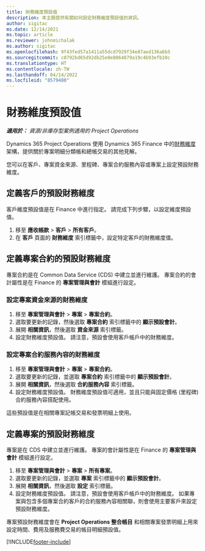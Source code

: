 ```yaml
---
title: 財務維度預設值
description: 本主題提供有關如何設定財務維度預設值的資訊。
author: sigitac
ms.date: 12/14/2021
ms.topic: article
ms.reviewer: johnmichalak
ms.author: sigitac
ms.openlocfilehash: 9f43fed57a1411a55dcd7929f34e87aed136a6b5
ms.sourcegitcommit: c0792bd65d92db25e0e8864879a19c4b93efb10c
ms.translationtype: HT
ms.contentlocale: zh-TW
ms.lasthandoff: 04/14/2022
ms.locfileid: "8579480"
---
```

# <a name="financial-dimension-defaults"></a>財務維度預設值

_**適用於：** 資源/非庫存型案例適用的 Project Operations_



Dynamics 365 Project Operations 使用 Dynamics 365 Finance 中的[財務維度](/dynamics365/finance/general-ledger/financial-dimensions)架構，提供關於專案明細分類帳和總帳交易的其他見解。

您可以在客戶、專案資金來源、里程碑、專案合約服務內容或專案上設定預設財務維度。

## <a name="define-default-financial-dimensions-for-a-customer"></a>定義客戶的預設財務維度

客戶維度預設值是在 Finance 中進行指定。 請完成下列步驟，以設定維度預設值。

1. 移至 **應收帳款** > **客戶** > **所有客戶**。
2. 在 **客戶** 頁面的 **財務維度** 索引標籤中，設定特定客戶的財務維度值。

## <a name="define-default-financial-dimensions-for-project-contracts"></a>定義專案合約的預設財務維度

專案合約是在 Common Data Service (CDS) 中建立並進行維護。 專案合約的會計屬性是在 Finance 的 **專案管理與會計** 模組進行設定。

### <a name="set-financial-dimensions-for-a-project-funding-source"></a>設定專案資金來源的財務維度

1. 移至 **專案管理與會計** > **專案** > **專案合約**。
2. 選取要更新的記錄，然後選取 **專案合約** 索引標籤中的 **顯示預設會計**。
3. 展開 **相關資訊**，然後選取 **資金來源** 索引標籤。
4. 設定財務維度預設值。 請注意，預設會使用客戶帳戶中的財務維度。

### <a name="set-financial-dimensions-for-a-project-contract-line"></a>設定專案合約服務內容的財務維度

1. 移至 **專案管理與會計** > **專案** > **專案合約**。
2. 選取要更新的記錄，並選取 **專案合約** 索引標籤中的 **顯示預設會計**。
3. 展開 **相關資訊**，然後選取 **合約服務內容** 索引標籤。
4. 設定財務維度預設值。 財務維度預設值可適用，並且只能與固定價格 (里程碑) 合約服務內容搭配使用。

這些預設值是在相關專案記帳交易和發票明細上使用。

## <a name="define-default-financial-dimensions-for-projects"></a>定義專案的預設財務維度

專案是在 CDS 中建立並進行維護。 專案的會計屬性是在 Finance 的 **專案管理與會計** 模組進行設定。

1. 移至 **專案管理與會計** > **專案** > **所有專案**。
2. 選取要更新的記錄，並選取 **專案** 索引標籤中的 **顯示預設會計**。
3. 展開 **相關資訊**，然後選取 **設定** 索引標籤。
4. 設定財務維度預設值。 請注意，預設會使用客戶帳戶中的財務維度。 如果專案與包含多個專案合約客戶的合約服務內容相關聯，則會使用主要客戶來設定預設財務維度。

專案預設財務維度會在 **Project Operations 整合帳目** 和相關專案發票明細上用來設定時間、費用及服務費交易的帳目明細預設值。

[!INCLUDE[footer-include](../includes/footer-banner.md)]
